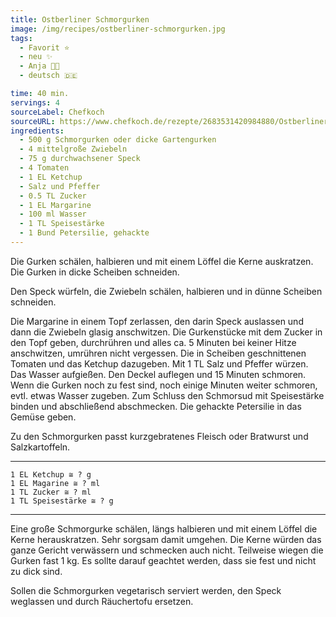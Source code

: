 ```yaml
---
title: Ostberliner Schmorgurken
image: /img/recipes/ostberliner-schmorgurken.jpg
tags:
  - Favorit ⭐
  - neu ✨
  - Anja 👩‍🍳
  - deutsch 🇩🇪

time: 40 min.
servings: 4
sourceLabel: Chefkoch
sourceURL: https://www.chefkoch.de/rezepte/2683531420984880/Ostberliner-Schmorgurken.html
ingredients:
  - 500 g Schmorgurken oder dicke Gartengurken
  - 4 mittelgroße Zwiebeln
  - 75 g durchwachsener Speck
  - 4 Tomaten
  - 1 EL Ketchup
  - Salz und Pfeffer
  - 0.5 TL Zucker
  - 1 EL Margarine
  - 100 ml Wasser
  - 1 TL Speisestärke
  - 1 Bund Petersilie, gehackte
---
```


Die Gurken schälen, halbieren und mit einem Löffel die Kerne auskratzen. Die Gurken in dicke Scheiben schneiden.

Den Speck würfeln, die Zwiebeln schälen, halbieren und in dünne Scheiben schneiden.

Die Margarine in einem Topf zerlassen, den darin Speck auslassen und dann die Zwiebeln glasig anschwitzen. Die Gurkenstücke mit dem Zucker in den Topf geben, durchrühren und alles ca. 5 Minuten bei keiner Hitze anschwitzen, umrühren nicht vergessen. Die in Scheiben geschnittenen Tomaten und das Ketchup dazugeben. Mit 1 TL Salz und Pfeffer würzen. Das Wasser aufgießen. Den Deckel auflegen und 15 Minuten schmoren. Wenn die Gurken noch zu fest sind, noch einige Minuten weiter schmoren, evtl. etwas Wasser zugeben. Zum Schluss den Schmorsud mit Speisestärke binden und abschließend abschmecken. Die gehackte Petersilie in das Gemüse geben.

Zu den Schmorgurken passt kurzgebratenes Fleisch oder Bratwurst und Salzkartoffeln. 

<p></p>

***
    1 EL Ketchup ≅ ? g
    1 EL Magarine ≅ ? ml
    1 TL Zucker ≅ ? ml
    1 TL Speisestärke ≅ ? g
***

Eine große Schmorgurke schälen, längs halbieren und mit einem Löffel die Kerne herauskratzen.
Sehr sorgsam damit umgehen. Die Kerne würden das ganze Gericht verwässern und schmecken auch nicht. Teilweise wiegen die Gurken fast 1 kg.  Es sollte darauf geachtet werden, dass sie fest und nicht zu dick sind.

Sollen die Schmorgurken vegetarisch serviert werden, den Speck weglassen und durch Räuchertofu ersetzen.
